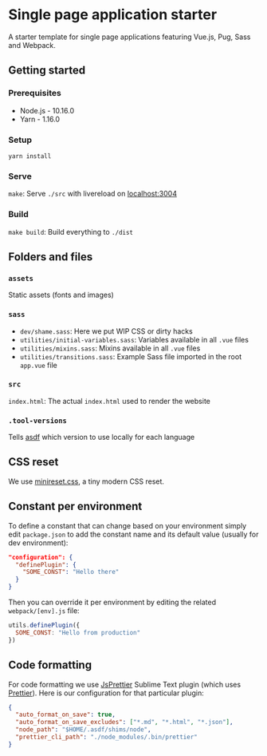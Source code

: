 # Single page application starter
A starter template for single page applications featuring Vue.js, Pug, Sass and Webpack.

## Getting started

### Prerequisites
- Node.js - 10.16.0
- Yarn - 1.16.0

### Setup
`yarn install`

### Serve
`make`: Serve `./src` with livereload on [localhost:3004](http://localhost:3004)

### Build
`make build`: Build everything to `./dist`

## Folders and files
### `assets`
Static assets (fonts and images)

### `sass`
- `dev/shame.sass`: Here we put WIP CSS or dirty hacks
- `utilities/initial-variables.sass`: Variables available in all `.vue` files
- `utilities/mixins.sass`: Mixins available in all `.vue` files
- `utilities/transitions.sass`: Example Sass file imported in the root `app.vue` file

### `src`
`index.html`: The actual `index.html` used to render the website

### `.tool-versions`
Tells [asdf](https://github.com/asdf-vm/asdf) which version to use locally for each language

## CSS reset
We use [minireset.css](https://jgthms.com/minireset.css/), a tiny modern CSS reset.

## Constant per environment
To define a constant that can change based on your environment simply edit `package.json` to add the constant name and its default value (usually for dev environment):

```json
"configuration": {
  "definePlugin": {
    "SOME_CONST": "Hello there"
  }
}
```

Then you can override it per environment by editing the related `webpack/[env].js` file:

```js
utils.definePlugin({
  SOME_CONST: "Hello from production"
})
```

## Code formatting
For code formatting we use [Js​Prettier](https://packagecontrol.io/packages/JsPrettier) Sublime Text plugin (which uses [Prettier](https://prettier.io)). Here is our configuration for that particular plugin:

```json
{
  "auto_format_on_save": true,
  "auto_format_on_save_excludes": ["*.md", "*.html", "*.json"],
  "node_path": "$HOME/.asdf/shims/node",
  "prettier_cli_path": "./node_modules/.bin/prettier"
}
```
